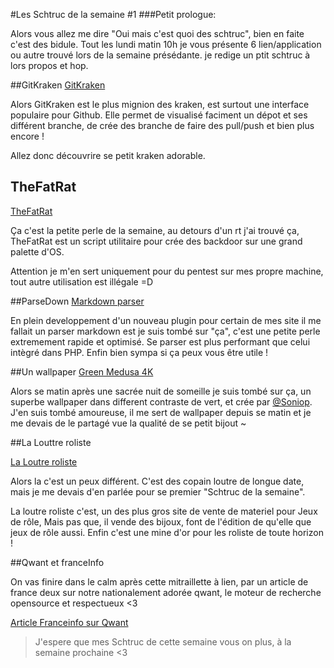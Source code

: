 #Les Schtruc de la semaine #1
###Petit prologue:

Alors vous allez me dire "Oui mais c'est quoi des schtruc", bien en faite c'est des bidule. Tout les lundi matin 10h je vous présente 6 lien/application ou autre trouvé lors de la semaine présédante. je redige un ptit schtruc à lors propos et hop.




##GitKraken
[GitKraken](https://www.gitkraken.com/)

Alors GitKraken est le plus mignion des kraken, est surtout une interface populaire pour Github.
Elle permet de visualisé faciment un dépot et ses différent branche, de crée des branche de faire des pull/push et bien plus encore !

 Allez donc découvrire se petit kraken adorable.


## TheFatRat
 [TheFatRat](https://github.com/Screetsec/TheFatRat)

 Ça c'est la petite perle de la semaine, au detours d'un rt j'ai trouvé ça, TheFatRat est un script utilitaire pour crée des backdoor sur une grand palette d'OS.

Attention je m'en sert uniquement pour du pentest sur mes propre machine, tout autre utilisation est illégale =D


##ParseDown
[Markdown parser](https://github.com/erusev/parsedown)

En plein developpement d'un nouveau plugin pour certain de mes site il me fallait un parser markdown est je suis tombé sur "ça", c'est une petite perle extremement rapide et optimisé. Se parser est plus performant que celui intègré dans PHP.
Enfin bien sympa si ça peux vous être utile !


##Un wallpaper
[Green Medusa 4K](http://soniop.deviantart.com/art/Wallpaper-Green-Medusa-4K-665806480)

Alors se matin après une sacrée nuit de someille je suis tombé sur ça, un superbe wallpaper dans different contraste de vert, et crée par [@Soniop](https://twitter.com/Soniop56). J'en suis tombé amoureuse, il me sert de wallpaper depuis se matin et je me devais de le partagé vue la qualité de se petit bijout ~


##La Louttre roliste

[La Loutre roliste](laloutreroliste.fr/)

Alors la c'est un peux différent. C'est des copain loutre de longue date, mais je me devais d'en parlée pour se premier "Schtruc de la semaine".

La loutre roliste c'est, un des plus gros site de vente de materiel pour Jeux de rôle, Mais pas que, il vende des bijoux, font de l'édition de qu'elle que jeux de rôle aussi. Enfin c'est une mine d'or pour les roliste de toute horizon !

##Qwant et franceInfo

On vas finire dans le calm après cette mitraillette à lien, par un article de france deux sur notre nationalement adorée qwant, le moteur de recherche opensource et respectueux <3

[Article Franceinfo sur Qwant](http://www.francetvinfo.fr/internet/google/qwant-l-anti-google-qui-mise-sur-le-respect-de-la-vie-privee-des-internautes_2047159.html)




> J'espere que mes Schtruc de cette semaine vous on plus, à la semaine prochaine <3